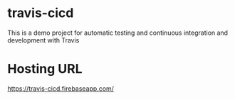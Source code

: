 # travis-cicd
This is a demo project for automatic testing and continuous integration and development with Travis

# Hosting URL
https://travis-cicd.firebaseapp.com/
